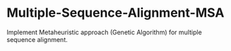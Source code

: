# Multiple-Sequence-Alignment-MSA
Implement Metaheuristic approach (Genetic Algorithm) for multiple sequence alignment.
